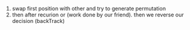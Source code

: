 1. swap first position with other and try to generate permutation
2. then after recurion or (work done by our friend). then we reverse our decision (backTrack)